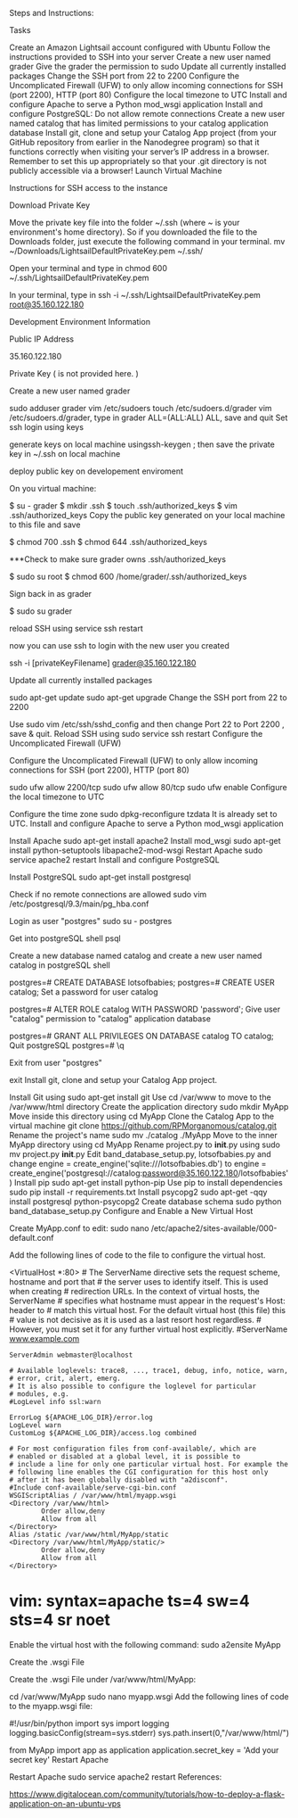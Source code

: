 Steps and Instructions:

Tasks

Create an Amazon Lightsail account configured with Ubuntu
Follow the instructions provided to SSH into your server
Create a new user named grader
Give the grader the permission to sudo
Update all currently installed packages
Change the SSH port from 22 to 2200
Configure the Uncomplicated Firewall (UFW) to only allow incoming connections for SSH (port 2200), HTTP (port 80)
Configure the local timezone to UTC
Install and configure Apache to serve a Python mod_wsgi application
Install and configure PostgreSQL:
Do not allow remote connections
Create a new user named catalog that has limited permissions to your catalog application database
Install git, clone and setup your Catalog App project (from your GitHub repository from earlier in the Nanodegree program) so that it functions correctly when visiting your server’s IP address in a browser. Remember to set this up appropriately so that your .git directory is not publicly accessible via a browser!
Launch Virtual Machine

Instructions for SSH access to the instance

Download Private Key

Move the private key file into the folder ~/.ssh (where ~ is your environment's home directory). So if you downloaded the file to the Downloads folder, just execute the following command in your terminal. mv ~/Downloads/LightsailDefaultPrivateKey.pem ~/.ssh/

Open your terminal and type in chmod 600 ~/.ssh/LightsailDefaultPrivateKey.pem

In your terminal, type in ssh -i ~/.ssh/LightsailDefaultPrivateKey.pem root@35.160.122.180

Development Environment Information

Public IP Address

35.160.122.180

Private Key ( is not provided here. )

Create a new user named grader

sudo adduser grader
vim /etc/sudoers
touch /etc/sudoers.d/grader
vim /etc/sudoers.d/grader, type in grader ALL=(ALL:ALL) ALL, save and quit
Set ssh login using keys

generate keys on local machine usingssh-keygen ; then save the private key in ~/.ssh on local machine

deploy public key on developement enviroment

On you virtual machine:

$ su - grader
$ mkdir .ssh
$ touch .ssh/authorized_keys
$ vim .ssh/authorized_keys
Copy the public key generated on your local machine to this file and save

$ chmod 700 .ssh
$ chmod 644 .ssh/authorized_keys

***Check to make sure grader owns .ssh/authorized_keys

$ sudo su root
$ chmod 600 /home/grader/.ssh/authorized_keys

Sign back in as grader

$ sudo su grader

reload SSH using service ssh restart

now you can use ssh to login with the new user you created

ssh -i [privateKeyFilename] grader@35.160.122.180

Update all currently installed packages

sudo apt-get update
sudo apt-get upgrade
Change the SSH port from 22 to 2200

Use sudo vim /etc/ssh/sshd_config and then change Port 22 to Port 2200 , save & quit.
Reload SSH using sudo service ssh restart
Configure the Uncomplicated Firewall (UFW)

Configure the Uncomplicated Firewall (UFW) to only allow incoming connections for SSH (port 2200), HTTP (port 80)

sudo ufw allow 2200/tcp
sudo ufw allow 80/tcp
sudo ufw enable
Configure the local timezone to UTC

Configure the time zone sudo dpkg-reconfigure tzdata
It is already set to UTC.
Install and configure Apache to serve a Python mod_wsgi application

Install Apache sudo apt-get install apache2
Install mod_wsgi sudo apt-get install python-setuptools libapache2-mod-wsgi
Restart Apache sudo service apache2 restart
Install and configure PostgreSQL

Install PostgreSQL sudo apt-get install postgresql

Check if no remote connections are allowed sudo vim /etc/postgresql/9.3/main/pg_hba.conf

Login as user "postgres" sudo su - postgres

Get into postgreSQL shell psql

Create a new database named catalog and create a new user named catalog in postgreSQL shell

postgres=# CREATE DATABASE lotsofbabies;
postgres=# CREATE USER catalog;
Set a password for user catalog

postgres=# ALTER ROLE catalog WITH PASSWORD 'password';
Give user "catalog" permission to "catalog" application database

postgres=# GRANT ALL PRIVILEGES ON DATABASE catalog TO catalog;
Quit postgreSQL postgres=# \q

Exit from user "postgres"

exit
Install git, clone and setup your Catalog App project.

Install Git using sudo apt-get install git
Use cd /var/www to move to the /var/www/html directory
Create the application directory sudo mkdir MyApp
Move inside this directory using cd MyApp
Clone the Catalog App to the virtual machine git clone https://github.com/RPMorganomous/catalog.git
Rename the project's name sudo mv ./catalog ./MyApp
Move to the inner MyApp directory using cd MyApp
Rename project.py to __init__.py using sudo mv project.py __init__.py
Edit band_database_setup.py, lotsofbabies.py and change engine = create_engine('sqlite:///lotsofbabies.db') to engine = create_engine('postgresql://catalog:password@35.160.122.180/lotsofbabies')
Install pip sudo apt-get install python-pip
Use pip to install dependencies sudo pip install -r requirements.txt
Install psycopg2 sudo apt-get -qqy install postgresql python-psycopg2
Create database schema sudo python band_database_setup.py
Configure and Enable a New Virtual Host

Create MyApp.conf to edit: sudo nano /etc/apache2/sites-available/000-default.conf

Add the following lines of code to the file to configure the virtual host.

<VirtualHost *:80>
    # The ServerName directive sets the request scheme, hostname and port that
    # the server uses to identify itself. This is used when creating
    # redirection URLs. In the context of virtual hosts, the ServerName
    # specifies what hostname must appear in the request's Host: header to
    # match this virtual host. For the default virtual host (this file) this
    # value is not decisive as it is used as a last resort host regardless.
    # However, you must set it for any further virtual host explicitly.
    #ServerName www.example.com

    ServerAdmin webmaster@localhost

    # Available loglevels: trace8, ..., trace1, debug, info, notice, warn,
    # error, crit, alert, emerg.
    # It is also possible to configure the loglevel for particular
    # modules, e.g.
    #LogLevel info ssl:warn

    ErrorLog ${APACHE_LOG_DIR}/error.log
    LogLevel warn
    CustomLog ${APACHE_LOG_DIR}/access.log combined

    # For most configuration files from conf-available/, which are
    # enabled or disabled at a global level, it is possible to
    # include a line for only one particular virtual host. For example the
    # following line enables the CGI configuration for this host only
    # after it has been globally disabled with "a2disconf".
    #Include conf-available/serve-cgi-bin.conf
    WSGIScriptAlias / /var/www/html/myapp.wsgi
    <Directory /var/www/html>
            Order allow,deny
            Allow from all
    </Directory>
    Alias /static /var/www/html/MyApp/static
    <Directory /var/www/html/MyApp/static/>
            Order allow,deny
            Allow from all
    </Directory>
</VirtualHost>

# vim: syntax=apache ts=4 sw=4 sts=4 sr noet

Enable the virtual host with the following command: sudo a2ensite MyApp

Create the .wsgi File

Create the .wsgi File under /var/www/html/MyApp:

cd /var/www/MyApp
sudo nano myapp.wsgi
Add the following lines of code to the myapp.wsgi file:

#!/usr/bin/python
import sys
import logging
logging.basicConfig(stream=sys.stderr)
sys.path.insert(0,"/var/www/html/")

from MyApp import app as application
application.secret_key = 'Add your secret key'
Restart Apache

Restart Apache sudo service apache2 restart
References:

https://www.digitalocean.com/community/tutorials/how-to-deploy-a-flask-application-on-an-ubuntu-vps